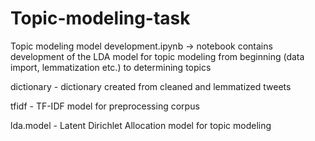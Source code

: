 # Topic-modeling-task

Topic modeling model development.ipynb -> notebook contains development of the LDA model for topic modeling from beginning (data import, lemmatization etc.) to determining topics

dictionary - dictionary created from cleaned and lemmatized tweets

tfidf - TF-IDF model for preprocessing corpus

lda.model - Latent Dirichlet Allocation model for topic modeling
